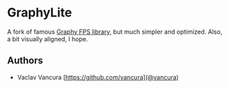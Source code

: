# GraphyLite

A fork of famous [Graphy FPS library](https://github.com/Tayx94/graphy), but much simpler and optimized. Also, a bit 
visually aligned, I hope.

## Authors

* Vaclav Vancura [https://github.com/vancura](@vancura)
